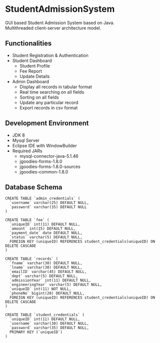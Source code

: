 # StudentAdmissionSystem
GUI based Student Admission System based on Java.  
Multithreaded client-server architecture model. 

## Functionalities
- Student Registration & Authentication
- Student Dashboard
  - Student Profile
  - Fee Report
  - Update Details
- Admin Dashboard
  - Display all records in tabular format
  - Real time searching on all fields
  - Sorting on all fields
  - Update any particular record
  - Export records in csv format

## Development Environment
- JDK 8
- Mysql Server
- Eclipse IDE with WindowBuilder
- Required JARs
  - mysql-connector-java-5.1.46
  - jgoodies-forms-1.8.0
  - jgoodies-forms-1.8.0-sources
  - jgoodies-common-1.8.0

## Database Schema
```
CREATE TABLE `admin_credentials` (
  `username` varchar(25) DEFAULT NULL,
  `password` varchar(35) DEFAULT NULL
)

CREATE TABLE `fee` (
  `uniqueID` int(11) DEFAULT NULL,
  `amount` int(15) DEFAULT NULL,
  `payment_date` date DEFAULT NULL,
  `status` varchar(5) DEFAULT NULL,
  FOREIGN KEY (uniqueID) REFERENCES student_credentials(uniqueID) ON DELETE CASCADE
)

CREATE TABLE `records` (
  `fname` varchar(30) DEFAULT NULL,
  `lname` varchar(30) DEFAULT NULL,
  `emailID` varchar(45) DEFAULT NULL,
  `dept` varchar(5) DEFAULT NULL,
  `admissionYear` int(11) DEFAULT NULL,
  `engineeringYear` varchar(5) DEFAULT NULL,
  `uniqueID` int(11) NOT NULL,
  `phoneNo` bigint(20) DEFAULT NULL,
  FOREIGN KEY (uniqueID) REFERENCES student_credentials(uniqueID) ON DELETE CASCADE
)

CREATE TABLE `student_credentials` (
  `uniqueID` int(11) DEFAULT NULL,
  `username` varchar(30) DEFAULT NULL,
  `password` varchar(35) DEFAULT NULL,
  PRIMARY KEY (`uniqueID`)
)
```
